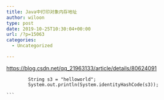 ```yaml
---
title: Java中打印对象内存地址
author: wiloon
type: post
date: 2019-10-25T10:30:04+00:00
url: /?p=15063
categories:
  - Uncategorized

---
```

https://blog.csdn.net/qq_21963133/article/details/80624091

<pre><code class="language-java line-numbers">        String s3 = "helloworld";
        System.out.println(System.identityHashCode(s3));

```
